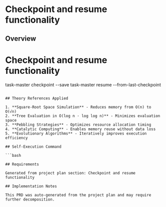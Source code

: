 # Checkpoint and resume functionality

## Overview

# Checkpoint and resume functionality
task-master checkpoint --save
task-master resume --from-last-checkpoint
```

## Theory References Applied

1. **Square-Root Space Simulation** - Reduces memory from O(n) to O(√n)
2. **Tree Evaluation in O(log n · log log n)** - Minimizes evaluation space
3. **Pebbling Strategies** - Optimizes resource allocation timing
4. **Catalytic Computing** - Enables memory reuse without data loss
5. **Evolutionary Algorithms** - Iteratively improves execution efficiency

## Self-Execution Command

```bash

## Requirements

Generated from project plan section: Checkpoint and resume functionality

## Implementation Notes

This PRD was auto-generated from the project plan and may require further decomposition.

